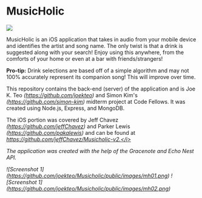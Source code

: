 MusicHolic
==========
<img src='https://travis-ci.org/joekteo/MusicHolic.svg?branch=master'></src>

MusicHolic is an iOS application that takes in audio from your mobile device and identifies the artist and song name. The only twist is that a drink is suggested along with your search! Enjoy using this anywhere, from the comforts of your home or even at a bar with friends/strangers!

<b>Pro-tip:</b> Drink selections are based off of a simple algorithm and may not 100% accurately represent its companion song! This will improve over time.

This repository contains the back-end (server) of the application and is Joe K. Teo <i>(https://github.com/joekteo)</i> and Simon Kim's <i>(https://github.com/simon-kim)</i> midterm project at Code Fellows. It was created using Node.js, Express, and MongoDB.

The iOS portion was covered by Jeff Chavez <i>(https://github.com/jeffChavez)</i> and Parker Lewis <i>(https://github.com/pakalewis)</i> and can be found at <i>https://github.com/jeffChavez/Musicholic-v2.</i>

The application was created with the help of the Gracenote and Echo Nest API.

![Screenshot 1] (https://github.com/joekteo/Musicholic/public/images/mh01.png)
![Screenshot 1] (https://github.com/joekteo/Musicholic/public/images/mh02.png)
